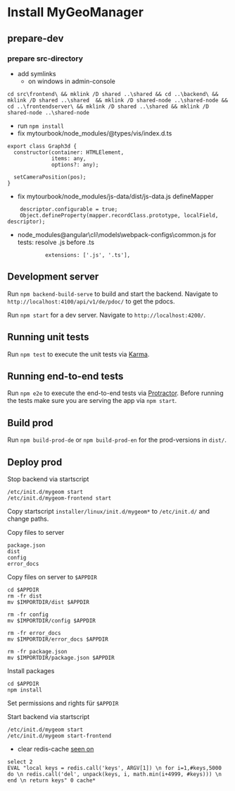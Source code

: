 # Install MyGeoManager

## prepare-dev

### prepare src-directory
- add symlinks
    - on windows in admin-console
```
cd src\frontend\ && mklink /D shared ..\shared && cd ..\backend\ && mklink /D shared ..\shared  && mklink /D shared-node ..\shared-node && cd ..\frontendserver\ && mklink /D shared ..\shared && mklink /D shared-node ..\shared-node
```
- run `npm install`
- fix mytourbook/node_modules/@types/vis/index.d.ts
```
export class Graph3d {
  constructor(container: HTMLElement,
              items: any,
              options?: any);

  setCameraPosition(pos);
}
```
- fix mytourbook/node_modules/js-data/dist/js-data.js defineMapper 
```
    descriptor.configurable = true;
    Object.defineProperty(mapper.recordClass.prototype, localField, descriptor);
```
- node_modules\@angular\cli\models\webpack-configs\common.js for tests: resolve .js before .ts
```
            extensions: ['.js', '.ts'],
``` 


## Development server
Run `npm backend-build-serve` to build and start the backend. Navigate to `http://localhost:4100/api/v1/de/pdoc/` to get the pdocs.

Run `npm start` for a dev server. Navigate to `http://localhost:4200/`.

## Running unit tests
Run `npm test` to execute the unit tests via [Karma](https://karma-runner.github.io).

## Running end-to-end tests
Run `npm e2e` to execute the end-to-end tests via [Protractor](http://www.protractortest.org/).
Before running the tests make sure you are serving the app via `npm start`.

## Build prod
Run `npm build-prod-de` or `npm build-prod-en` for the prod-versions in `dist/`. 

## Deploy prod
Stop backend via startscript
```
/etc/init.d/mygeom start
/etc/init.d/mygeom-frontend start
```

Copy startscript `installer/linux/init.d/mygeom*` to `/etc/init.d/` and change paths.

Copy files to server
```
package.json
dist
config
error_docs
```

Copy files on server to `$APPDIR`
```
cd $APPDIR
rm -fr dist
mv $IMPORTDIR/dist $APPDIR

rm -fr config
mv $IMPORTDIR/config $APPDIR

rm -fr error_docs
mv $IMPORTDIR/error_docs $APPDIR

rm -fr package.json 
mv $IMPORTDIR/package.json $APPDIR
```

Install packages
```
cd $APPDIR
npm install 
```

Set permissions and rights für `$APPDIR`

Start backend via startscript
```
/etc/init.d/mygeom start
/etc/init.d/mygeom start-frontend
```

- clear redis-cache [seen on](https://stackoverflow.com/questions/4006324/how-to-atomically-delete-keys-matching-a-pattern-using-redis)
```
select 2
EVAL "local keys = redis.call('keys', ARGV[1]) \n for i=1,#keys,5000 do \n redis.call('del', unpack(keys, i, math.min(i+4999, #keys))) \n end \n return keys" 0 cache*
```
